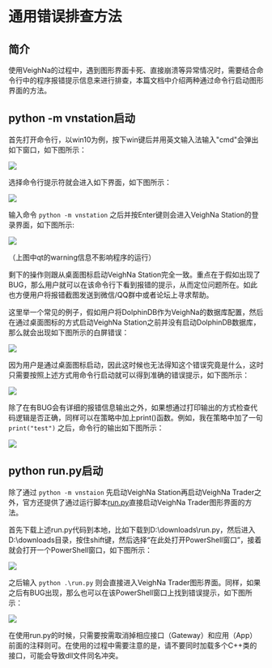 # 通用错误排查方法

## 简介

使用VeighNa的过程中，遇到图形界面卡死、直接崩溃等异常情况时，需要结合命令行中的程序报错提示信息来进行排查，本篇文档中介绍两种通过命令行启动图形界面的方法。

## python -m vnstation启动

首先打开命令行，以win10为例，按下win键后并用英文输入法输入"cmd"会弹出如下窗口，如下图所示：

![](https://vnpy-doc.oss-cn-shanghai.aliyuncs.com/error_debug/0.png)

选择命令行提示符就会进入如下界面，如下图所示：

![](https://vnpy-doc.oss-cn-shanghai.aliyuncs.com/error_debug/1.png)

输入命令 ```python -m vnstation``` 之后并按Enter键则会进入VeighNa Station的登录界面，如下图所示:

![](https://vnpy-doc.oss-cn-shanghai.aliyuncs.com/error_debug/2.png)

（上图中qt的warning信息不影响程序的运行）

剩下的操作则跟从桌面图标启动VeighNa Station完全一致。重点在于假如出现了BUG，那么用户就可以在该命令行下看到报错的提示，从而定位问题所在。如此也方便用户将报错截图发送到微信/QQ群中或者论坛上寻求帮助。

这里举一个常见的例子，假如用户将DolphinDB作为VeighNa的数据库配置，然后在通过桌面图标的方式启动VeighNa Station之前并没有启动DolphinDB数据库，那么就会出现如下图所示的白屏错误：

![](https://vnpy-doc.oss-cn-shanghai.aliyuncs.com/error_debug/8.png)

因为用户是通过桌面图标启动，因此这时候也无法得知这个错误究竟是什么，这时只需要按照上述方式用命令行启动就可以得到准确的错误提示，如下图所示：

![](https://vnpy-doc.oss-cn-shanghai.aliyuncs.com/error_debug/7.png)

除了在有BUG会有详细的报错信息输出之外，如果想通过打印输出的方式检查代码逻辑是否正确，同样可以在策略中加上print()函数。例如，我在策略中加了一句 ```print("test")``` 之后，命令行的输出如下图所示：

![](https://vnpy-doc.oss-cn-shanghai.aliyuncs.com/error_debug/6.png)


## python run.py启动

除了通过 ```python -m vnstaion``` 先启动VeighNa Station再启动VeighNa Trader之外，官方还提供了通过运行脚本[run.py](https://gitee.com/vnpy/vnpy/blob/master/examples/vn_trader/run.py)直接启动VeighNa Trader图形界面的方法。

首先下载上述run.py代码到本地，比如下载到D:\downloads\run.py，然后进入D:\downloads目录，按住shift键，然后选择“在此处打开PowerShell窗口”，接着就会打开一个PowerShell窗口，如下图所示：

![](https://vnpy-doc.oss-cn-shanghai.aliyuncs.com/error_debug/4.png)

之后输入 ```python .\run.py``` 则会直接进入VeighNa Trader图形界面。同样，如果之后有BUG出现，那么也可以在该PowerShell窗口上找到错误提示，如下图所示：

![](https://vnpy-doc.oss-cn-shanghai.aliyuncs.com/error_debug/5.png)

在使用run.py的时候，只需要按需取消掉相应接口（Gateway）和应用（App）前面的注释则可。在使用的过程中需要注意的是，请不要同时加载多个C++类的接口，可能会导致dll文件同名冲突。
